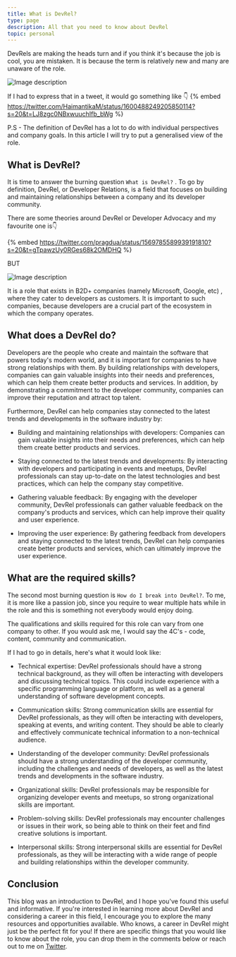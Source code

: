 ```yaml
---
title: What is DevRel?
type: page
description: All that you need to know about DevRel
topic: personal
---
```


DevRels are making the heads turn and if you think it's because the job is cool, you are mistaken. It is because the term is relatively new and many are unaware of the role.


![Image description](https://dev-to-uploads.s3.amazonaws.com/uploads/articles/a23sl9g9tdxkw3s9uv64.gif)


If I had to express that in a tweet, it would go something like 👇
{% embed https://twitter.com/HaimantikaM/status/1600488249205850114?s=20&t=LJ8zgc0NBxwuuchIfb_bWg %} 

P.S - The definition of DevRel has a lot to do with individual perspectives and company goals. In this article I will try to put a generalised view of the role.

## What is DevRel?

It is time to answer the burning question `What is DevRel?` . To go by definition, DevRel, or Developer Relations, is a field that focuses on building and maintaining relationships between a company and its developer community. 

There are some theories around DevRel or Developer Advocacy and my favourite one is👇

{% embed 
 https://twitter.com/pragdua/status/1569785589939191810?s=20&t=gTpawzUy0RGes68k2OMDHQ %}


BUT

![Image description](https://dev-to-uploads.s3.amazonaws.com/uploads/articles/3rxwrqcwem7mxcf6vhxo.jpg)

It is a role that exists in B2D+ companies (namely Microsoft, Google, etc) , where they cater to developers as customers. It is important to such companies, because developers are a crucial part of the ecosystem in which the company operates.


## What does a DevRel do?

Developers are the people who create and maintain the software that powers today's modern world, and it is important for companies to have strong relationships with them. By building relationships with developers, companies can gain valuable insights into their needs and preferences, which can help them create better products and services. In addition, by demonstrating a commitment to the developer community, companies can improve their reputation and attract top talent.

Furthermore, DevRel can help companies stay connected to the latest trends and developments in the software industry by:

- Building and maintaining relationships with developers: Companies can gain valuable insights into their needs and preferences, which can help them create better products and services.

- Staying connected to the latest trends and developments: By interacting with developers and participating in events and meetups, DevRel professionals can stay up-to-date on the latest technologies and best practices, which can help the company stay competitive.

- Gathering valuable feedback: By engaging with the developer community, DevRel professionals can gather valuable feedback on the company's products and services, which can help improve their quality and user experience.


- Improving the user experience: By gathering feedback from developers and staying connected to the latest trends, DevRel can help companies create better products and services, which can ultimately improve the user experience.

## What are the required skills?

The second most burning question is `How do I break into DevRel?`. To me, it is more like a passion job, since you require to wear multiple hats while in the role and this is something not everybody would enjoy doing.

The qualifications and skills required for this role can vary from one company to other. If you would ask me, I would say the 4C's - code, content, community and communication. 

If I had to go in details, here's what it would look like:

- Technical expertise: DevRel professionals should have a strong technical background, as they will often be interacting with developers and discussing technical topics. This could include experience with a specific programming language or platform, as well as a general understanding of software development concepts.

- Communication skills: Strong communication skills are essential for DevRel professionals, as they will often be interacting with developers, speaking at events, and writing content. They should be able to clearly and effectively communicate technical information to a non-technical audience.

- Understanding of the developer community: DevRel professionals should have a strong understanding of the developer community, including the challenges and needs of developers, as well as the latest trends and developments in the software industry.

- Organizational skills: DevRel professionals may be responsible for organizing developer events and meetups, so strong organizational skills are important.

- Problem-solving skills: DevRel professionals may encounter challenges or issues in their work, so being able to think on their feet and find creative solutions is important.

- Interpersonal skills: Strong interpersonal skills are essential for DevRel professionals, as they will be interacting with a wide range of people and building relationships within the developer community.

## Conclusion


This blog was an introduction to DevRel, and I hope you've found this useful and informative. If you're interested in learning more about DevRel and considering a career in this field, I encourage you to explore the many resources and opportunities available. Who knows, a career in DevRel might just be the perfect fit for you! If there are specific things that you would like to know about the role, you can drop them in the comments below or reach out to me on [Twitter](https://twitter.com/HaimantikaM).